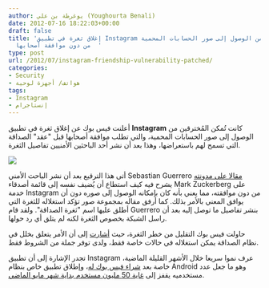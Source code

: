 ```yaml
---
author: يوغرطة بن علي (Youghourta Benali)
date: 2012-07-16 18:22:03+00:00
draft: false
title: 'إغلاق ثغرة في تطبيق Instagram كانت تُمكن من الوصول إلى صور الحسابات المحمية
  من دون موافقة أصحابها  '
type: post
url: /2012/07/instagram-friendship-vulnerability-patched/
categories:
- Security
- هواتف/ أجهزة لوحية
tags:
- Instagram
- إنستاجرام
---
```


أعلنت فيس بوك عن إغلاق ثغرة في تطبيق **Instagram** كانت تُمكن المُخترقين من الوصول إلى صور الحسابات المحمية، والتي تطلب موافقة أصحابها قبل "عقد" الصداقة التي تسمح لهم باستعراضها، وهذا بعد أن نشر أحد الباحثين الأمنيين تفاصيل الثغرة.




[![](http://www.it-scoop.com/wp-content/uploads/2012/07/instagram-logo.jpg)
](http://www.it-scoop.com/wp-content/uploads/2012/07/instagram-logo.jpg)




أتى هذا الترقيع بعد أن نشر الباحث الأمني Sebastian Guerrero [مقالا على مدونته](http://blog.seguesec.com/2012/07/vulnerabilidad-en-instagram-friendship-vulnerability/) يشرح فيه كيف استطاع أن يُضيف نفسه إلى قائمة أصدقاء Mark Zuckerberg على خدمة Instagram من دون موافقته، مما يعني بأنه كان بإمكانه الوصول إلى صوره دون أن يوافق المعني بالأمر بذلك. كما أرفق مقاله بمجموعة صور تؤكد استغلاله للثغرة التي أطلق عليها اسم "ثغرة الصداقة". ولقد قام Guerrero بنشر تفاصيل ما توصل إليه بعد أن راسل الشبكة بخصوص الثغرة لكنه لم يتلق أي رد حولها.




حاولت فيس بوك التقليل من خطر الثغرة، حيث [أشارت](http://help.instagram.com/customer/portal/articles/636345-following-bug) إلى أن الأمر يتعلق بخلل في نظام الصداقة يمكن استغلاله في حالات خاصة فقط، ولدى توفر جملة من الشروط فقط.




تجدر الإشارة إلى أن تطبيق Instagram عرف نموا سريعا خلال الأشهر القليلة الماضية، خاصة بعد [شراء فيس بوك له](http://www.it-scoop.com/2012/04/facebook-instagram/)، وإطلاق تطبيق خاص بنظام Android وهو ما جعل عدد مستخدميه يقفز إلى [غاية 50 مليون مستخدم بداية شهر مايو الماضي](http://www.zdnet.com/blog/facebook/instagram-passes-50-million-users/12250).
